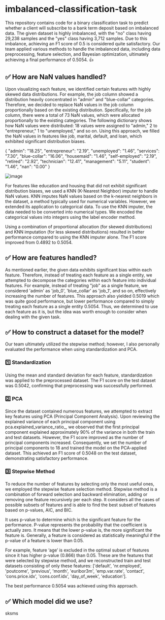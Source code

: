 # imbalanced-classification-task

This repository contains code for a binary classification task to predict whether a client will subscribe to a bank term deposit based on imbalanced data. The given dataset is highly imbalanced, with the "no" class having 29,238 samples and the "yes" class having 3,712 samples. Due to this imbalance, achieving an F1 score of 0.5 is considered quite satisfactory. Our team applied various methods to handle the imbalanced data, including data preprocessing, feature selection, and Bayesian optimization, ultimately achieving a final performance of 0.5054. 👍

## **✅ How are NaN values handled?**

Upon visualizing each feature, we identified certain features with highly skewed data distributions. For example, the job column showed a distribution heavily concentrated in "admin" and "blue-collar" categories. Therefore, we decided to replace NaN values in the job column proportionally based on the existing distribution. Specifically, for the job column, there were a total of 73 NaN values, which were allocated proportionally to the existing categories. The following dictionary shows how NaN values were distributed: 18 values were assigned to "admin," 2 to "entrepreneur," 1 to "unemployed," and so on. Using this approach, we filled the NaN values in features like job, marital, default, and loan, which exhibited significant distribution biases.

{ "admin": "18.25", "entrepreneur": "2.19", "unemployed": "1.46", "services": "7.30", "blue-collar": "16.06", "housemaid": "1.46", "self-employed": "2.19", "retired": "2.92", "technician": "12.41", "management": "5.11", "student": "1.46", "nan": "0.00" }

![image](https://github.com/user-attachments/assets/864eee47-558a-450a-9efb-bfd742f5dfaa)

For features like education and housing that did not exhibit significant distribution biases, we used a KNN (K-Nearest Neighbor) imputer to handle NaN values. KNN imputes NaN values based on the k-nearest neighbors in the dataset, a method typically used for numerical variables. However, we extended its application to categorical data. To use the KNN imputer, the data needed to be converted into numerical types. We encoded the categorical values into integers using the label encoder method.

Using a combination of proportional allocation (for skewed distributions) and KNN imputation (for less skewed distributions) resulted in better performance compared to using the KNN imputer alone. The F1 score improved from 0.4892 to 0.5054.

## **✅ How are features handled?**

As mentioned earlier, the given data exhibits significant bias within each feature. Therefore, instead of treating each feature as a single entity, we attempted to decompose the categories within each feature into individual features. For example, instead of treating "job" as a single feature, we considered 'admin' as 'job_0', 'blue_collar' as 'job_1', and so on, effectively increasing the number of features. This approach also yielded 0.5019 which was quite good performance, but lower performance compared to simply treating each feature as a single entity 0.5054. Thus, we determined to use each feature as it is, but the idea was worth enough to consider when dealing with the given task.

## **✅ How to construct a dataset for the model?**

Our team ultimately utilized the stepwise method; however, I also personally evaluated the performance when using standardization and PCA.

### **1️⃣ Standardization**

Using the mean and standard deviation for each feature, standardization was applied to the preprocessed dataset. The F1 score on the test dataset was 0.5042, confirming that preprocessing was successfully performed.

### **2️⃣ PCA**
Since the dataset contained numerous features, we attempted to extract key features using PCA (Principal Component Analysis). Upon reviewing the explained variance of each principal component using pca.explained_variance_ratio_, we observed that the first principal component explained approximately 90% of the variance in both the train and test datasets. However, the F1 score improved as the number of principal components increased. Consequently, we set the number of principal components to 18 and trained the model on the PCA-applied dataset. This achieved an F1 score of 0.5048 on the test dataset, demonstrating satisfactory performance.

### **3️⃣ Stepwise Method**
To reduce the number of features by selecting only the most useful ones, we employed the stepwise feature selection method. Stepwise method is a combination of forward selection and backward elimination, adding or removing one feature recursively per each step. It considers all the cases of possible subsets of features and is able to find the best subset of features based on p-values, AIC, and BIC.

It uses p-value to determine which is the significant feature for the performance. P-value represents the probability that the coefficient is actually zero. It means that the lower p-value is, the more significant the feature is. Generally, a feature is considered as statistically meaningful if the p-value of a feature is lower than 0.05.

For example, feature ‘age’ is excluded in the optimal subset of features since it has higher p-value (0.866) than 0.05. These are the features that were selected by stepwise method, and we reconstructed train and test datasets consisting of only these features:
['default', 'nr.employed', 'poutcome', 'previous', 'month', 'euribor3m', 'emp.var.rate', 'contact', 'cons.price.idx', 'cons.conf.idx', 'day_of_week', 'education'].

The best performance 0.5054 was achieved using this approach.

## **✅ Which model did we use?**

sksms 


